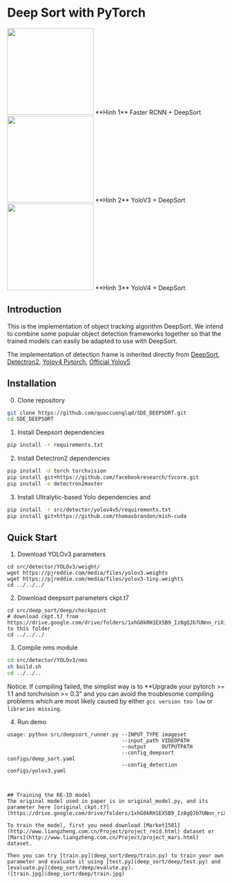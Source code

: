 # Deep Sort with PyTorch

<img src="demo/faster.gif" width="200" height="200" />
**Hình 1** Faster RCNN + DeepSort
<img src="demo/yolov3.gif" width="200" height="200" />
**Hình 2** YoloV3 + DeepSort
<img src="demo/yolov4.gif" width="200" height="200" />
**Hình 3** YoloV4 + DeepSort

## Introduction
This is the implementation of object tracking algorithm DeepSort. We intend to combine some popular object detection frameworks together so that the trained models can easily be adapted to use with DeepSort.

The implementation of detection frame is inherited directly from [DeepSort](https://github.com/ZQPei/deep_sort_pytorch), [Detectron2](https://github.com/facebookresearch/detectron2), [Yolov4 Pytorch](https://github.com/WongKinYiu/PyTorch_YOLOv4/tree/u5), [Official Yolov5](https://github.com/ultralytics/yolov5)

## Installation
0. Clone repository
```bash
git clone https://github.com/quoccuonglqd/SDE_DEEPSORT.git
cd SDE_DEEPSORT
```

1. Install Deepsort dependencies
```bash
pip install -r requirements.txt
```

2. Install Detectron2 dependencies
```bash
pip install -U torch torchvision
pip install git+https://github.com/facebookresearch/fvcore.git
pip install -e detectron2master
```

3. Install Ultralytic-based Yolo dependencies and
```bash
pip install -r src/detector/yolov4v5/requirements.txt
pip install git+https://github.com/thomasbrandon/mish-cuda
```

## Quick Start
1. Download YOLOv3 parameters
```
cd src/detector/YOLOv3/weight/
wget https://pjreddie.com/media/files/yolov3.weights
wget https://pjreddie.com/media/files/yolov3-tiny.weights
cd ../../../
```

2. Download deepsort parameters ckpt.t7
```
cd src/deep_sort/deep/checkpoint
# download ckpt.t7 from
https://drive.google.com/drive/folders/1xhG0kRH1EX5B9_Iz8gQJb7UNnn_riXi6 to this folder
cd ../../../
```  

3. Compile nms module
```bash
cd src/detector/YOLOv3/nms
sh build.sh
cd ../../..
```

Notice:
If compiling failed, the simplist way is to **Upgrade your pytorch >= 1.1 and torchvision >= 0.3" and you can avoid the troublesome compiling problems which are most likely caused by either `gcc version too low` or `libraries missing`.

4. Run demo
```
usage: python src/deepsort_runner.py --INPUT_TYPE imageset
                                     --input_path VIDEOPATH
                                     --output     OUTPUTPATH
                                     --config_deepsort configs/deep_sort.yaml    
                                     --config_detection configs/yolov3.yaml 



## Training the RE-ID model
The original model used in paper is in original_model.py, and its parameter here [original_ckpt.t7](https://drive.google.com/drive/folders/1xhG0kRH1EX5B9_Iz8gQJb7UNnn_riXi6).  

To train the model, first you need download [Market1501](http://www.liangzheng.com.cn/Project/project_reid.html) dataset or [Mars](http://www.liangzheng.com.cn/Project/project_mars.html) dataset.  

Then you can try [train.py](deep_sort/deep/train.py) to train your own parameter and evaluate it using [test.py](deep_sort/deep/test.py) and [evaluate.py](deep_sort/deep/evalute.py).
![train.jpg](deep_sort/deep/train.jpg)

